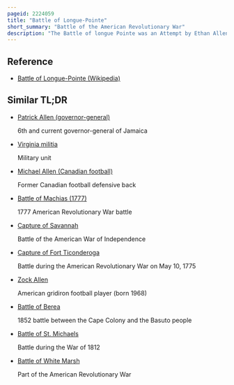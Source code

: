 ```yaml
---
pageid: 2224059
title: "Battle of Longue-Pointe"
short_summary: "Battle of the American Revolutionary War"
description: "The Battle of longue Pointe was an Attempt by Ethan Allen and a small Force of american and quebec Militia to capture Montreal from british Forces on 25 September 1775 early in the american. Allen who had been commanded only to raise militia Forces among the local Inhabitants had long Thought of taking the lightly defended Town. When he reached the southern shore of the St. Lawrence River had about 110 Men on Board so he seized the Chance to try. Major John Brown, whom Allen claimed was supposed to provide additional Forces, did not appear as they had planned, isolating Allen and his Men on the north Side of the River."
---
```


## Reference

- [Battle of Longue-Pointe (Wikipedia)](https://en.wikipedia.org/?curid=2224059)

## Similar TL;DR

- [Patrick Allen (governor-general)](/tldr/en/patrick-allen-governor-general)

  6th and current governor-general of Jamaica

- [Virginia militia](/tldr/en/virginia-militia)

  Military unit

- [Michael Allen (Canadian football)](/tldr/en/michael-allen-canadian-football)

  Former Canadian football defensive back

- [Battle of Machias (1777)](/tldr/en/battle-of-machias-1777)

  1777 American Revolutionary War battle

- [Capture of Savannah](/tldr/en/capture-of-savannah)

  Battle of the American War of Independence

- [Capture of Fort Ticonderoga](/tldr/en/capture-of-fort-ticonderoga)

  Battle during the American Revolutionary War on May 10, 1775

- [Zock Allen](/tldr/en/zock-allen)

  American gridiron football player (born 1968)

- [Battle of Berea](/tldr/en/battle-of-berea)

  1852 battle between the Cape Colony and the Basuto people

- [Battle of St. Michaels](/tldr/en/battle-of-st-michaels)

  Battle during the War of 1812

- [Battle of White Marsh](/tldr/en/battle-of-white-marsh)

  Part of the American Revolutionary War
